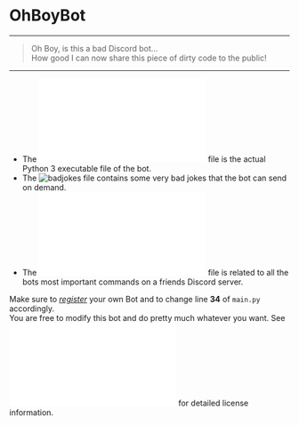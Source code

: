 # OhBoyBot

---

> Oh Boy, is this a bad Discord bot...  
> How good I can now share this piece of dirty code to the public!

---

- The ![`main.py`](main.py) file is the actual Python 3 executable file of the bot.
- The ![`badjokes`](badjokes) file contains some very bad jokes that the bot can send on demand.
- The ![`Help.pdf`](Help.pdf) file is related to all the bots most important commands on a friends Discord server.

Make sure to *[register](https://discord.com/developers)* your own Bot and to change line **34** of `main.py` accordingly.  
You are free to modify this bot and do pretty much whatever you want. See ![`LICENSE.txt`](LICENSE.txt) for detailed license information. 

